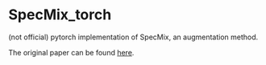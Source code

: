 # SpecMix_torch
(not official) pytorch implementation of SpecMix, an augmentation method.

The original paper can be found [here](https://arxiv.org/abs/2108.03020).
